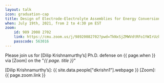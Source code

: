```yaml
---
layout: talk
icon: graduation-cap
title: Design of Electrode-Electrolyte Assemblies for Energy Conversion and Storage Devices
when: July 19th, 2021, from 2 to 4:30 pm EST
zoom:
    id: 989 2008 2702
    link: https://cmu.zoom.us/j/98920082702?pwd=TkNxSjZMWVdtRFo1YWIrUzk2Qngzdz09
    passcode: 563016
---
```



Please join us for [Dilip Krishnamurthy’s] Ph.D. defense on {{ page.when }} via [Zoom] on the "*{{ page. title }}*"

[Dilip Krishnamurthy’s]: {{ site.data.people["dkrishn1"].webpage }}
[Zoom]: {{ page.zoom.link }}
